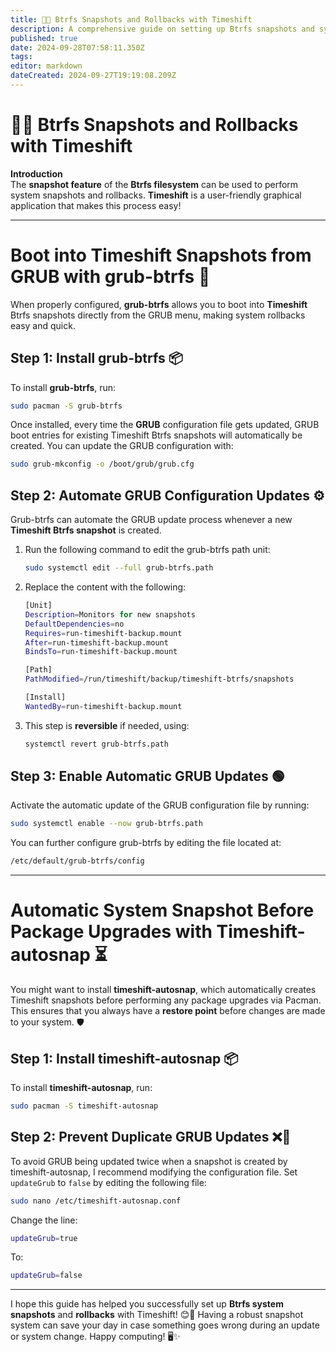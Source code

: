 ```yaml
---
title: 📸🔄 Btrfs Snapshots and Rollbacks with Timeshift
description: A comprehensive guide on setting up Btrfs snapshots and system rollbacks using Timeshift
published: true
date: 2024-09-28T07:58:11.350Z
tags:
editor: markdown
dateCreated: 2024-09-27T19:19:08.209Z
---
```


# 📸🔄 Btrfs Snapshots and Rollbacks with Timeshift

**Introduction**\
The **snapshot feature** of the **Btrfs filesystem** can be used to perform system snapshots and rollbacks. **Timeshift** is a user-friendly graphical application that makes this process easy!

---

# Boot into Timeshift Snapshots from GRUB with grub-btrfs 🚀

When properly configured, **grub-btrfs** allows you to boot into **Timeshift** Btrfs snapshots directly from the GRUB menu, making system rollbacks easy and quick.

## Step 1: Install grub-btrfs 📦

To install **grub-btrfs**, run:

```bash
sudo pacman -S grub-btrfs
```

Once installed, every time the **GRUB** configuration file gets updated, GRUB boot entries for existing Timeshift Btrfs snapshots will automatically be created. You can update the GRUB configuration with:

```bash
sudo grub-mkconfig -o /boot/grub/grub.cfg
```

## Step 2: Automate GRUB Configuration Updates ⚙️

Grub-btrfs can automate the GRUB update process whenever a new **Timeshift Btrfs snapshot** is created.

1. Run the following command to edit the grub-btrfs path unit:
   ```bash
   sudo systemctl edit --full grub-btrfs.path
   ```

2. Replace the content with the following:
   ```bash
   [Unit]
   Description=Monitors for new snapshots
   DefaultDependencies=no
   Requires=run-timeshift-backup.mount
   After=run-timeshift-backup.mount
   BindsTo=run-timeshift-backup.mount

   [Path]
   PathModified=/run/timeshift/backup/timeshift-btrfs/snapshots

   [Install]
   WantedBy=run-timeshift-backup.mount
   ```

3. This step is **reversible** if needed, using:
   ```bash
   systemctl revert grub-btrfs.path
   ```

## Step 3: Enable Automatic GRUB Updates 🟢

Activate the automatic update of the GRUB configuration file by running:

```bash
sudo systemctl enable --now grub-btrfs.path
```

You can further configure grub-btrfs by editing the file located at:

```bash
/etc/default/grub-btrfs/config
```

---

# Automatic System Snapshot Before Package Upgrades with Timeshift-autosnap ⏳

You might want to install **timeshift-autosnap**, which automatically creates Timeshift snapshots before performing any package upgrades via Pacman. This ensures that you always have a **restore point** before changes are made to your system. 🛡️

## Step 1: Install timeshift-autosnap 📦

To install **timeshift-autosnap**, run:

```bash
sudo pacman -S timeshift-autosnap
```

## Step 2: Prevent Duplicate GRUB Updates ❌🔄

To avoid GRUB being updated twice when a snapshot is created by timeshift-autosnap, I recommend modifying the configuration file. Set `updateGrub` to `false` by editing the following file:

```bash
sudo nano /etc/timeshift-autosnap.conf
```

Change the line:

```bash
updateGrub=true
```

To:

```bash
updateGrub=false
```

---

I hope this guide has helped you successfully set up **Btrfs system snapshots** and **rollbacks** with Timeshift! 😊🔧 Having a robust snapshot system can save your day in case something goes wrong during an update or system change. Happy computing! 🖥️✨

